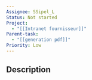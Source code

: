 ```yaml
---
Assignee: SSipel_L
Status: Not started
Project:
  - "[[Intranet fournisseur]]"
Parent-task:
  - "[[generation pdf]]"
Priority: Low
---
```

## Description